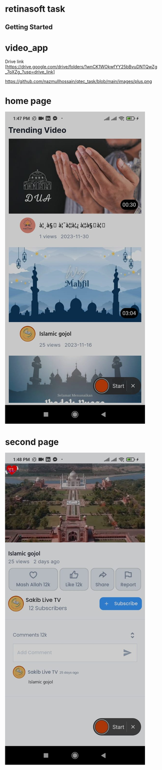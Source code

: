# retinasoft task



## Getting Started

# video_app

Drive link [https://drive.google.com/drive/folders/1wnCK1WOkwfYY25bBvuDNTQwZg_7oXZg_?usp=drive_link]


https://github.com/nazmullhossain/qtec_task/blob/main/images/plus.png
# home page
<img src="https://github.com/nazmullhossain/qtec_task/blob/main/images/task1.jpeg">

# second page
<img src="https://github.com/nazmullhossain/qtec_task/blob/main/images/task2.jpeg">